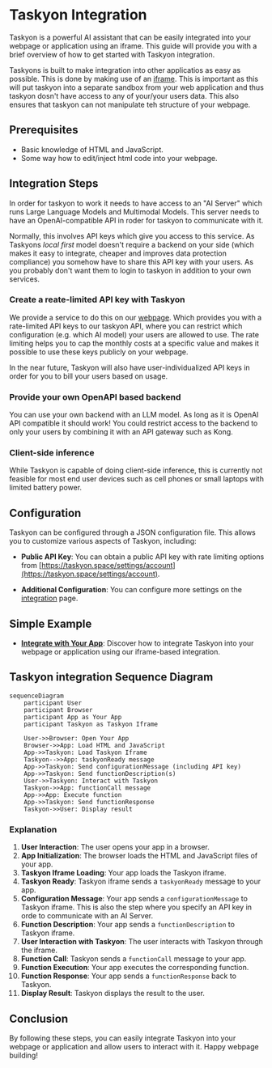 # Taskyon Integration

Taskyon is a powerful AI assistant that can be easily integrated into your webpage or application using an iframe. This guide will provide you with a brief overview of how to get started with Taskyon integration.

Taskyons is built to make integration into other applicatios as easy as possible. This is done by making use of
an [iframe](https://developer.mozilla.org/en-US/docs/Web/HTML/Element/iframe). This is important as this will put taskyon into a separate sandbox from your web application and thus taskyon dosn't have access to any of your/your users data.
This also ensures that taskyon can not manipulate teh structure of your webpage.

## Prerequisites

- Basic knowledge of HTML and JavaScript.
- Some way how to edit/inject html code into your webpage.

## Integration Steps

In order for taskyon to work it needs to have access to an "AI Server" which runs Large Language Models and Multimodal Models. This server needs to have an OpenAI-compatible API in roder for taskyon to communicate with it.

Normally, this involves API keys which give you access to this service. As Taskyons _local first_ model doesn't require a backend on your side (which makes it easy to integrate, cheaper and improves data protection compliance) you somehow have to share this API key with your users. As you probably don't want them to login to taskyon in addition to your own services.

### Create a reate-limited API key with Taskyon

We provide a service to do this on our [webpage](https://taskyon.space/account). Which provides you with a rate-limited API keys to our taskyon API, where you can restrict which configuration (e.g. which AI model) your users are allowed to use. The rate limiting helps you to cap the monthly costs at a specific value and makes it possible to use these keys publicly on your webpage.

In the near future, Taskyon will also have user-individualized API keys in order for you to bill your users based on usage.

### Provide your own OpenAPI based backend

You can use your own backend with an LLM model. As long as it is OpenAI API compatible it should work! You could restrict access to the backend to only your users by combining it with an API gateway such as Kong.

### Client-side inference

While Taskyon is capable of doing client-side inference, this is currently not feasible for most end user
devices such as cell phones or small laptops with limited battery power.

## Configuration

Taskyon can be configured through a JSON configuration file. This allows you to customize various aspects of Taskyon, including:

- **Public API Key**: You can obtain a public API key with rate limiting options from [https://taskyon.space/settings/account](https://taskyon.space/settings/account).

- **Additional Configuration**: You can configure more settings on the [integration](/integration) page.

## Simple Example

- [**Integrate with Your App**](/docs/examples/simpleExampleTutorial): Discover how to integrate Taskyon into your webpage or application using our iframe-based integration.

<!--
## More Examples

- Integration with a mapping application
- TODO: integration into wordpress
- split screen
- integraion into shopify
- ...
-->

## Taskyon integration Sequence Diagram

```mermaid
sequenceDiagram
    participant User
    participant Browser
    participant App as Your App
    participant Taskyon as Taskyon Iframe

    User->>Browser: Open Your App
    Browser->>App: Load HTML and JavaScript
    App->>Taskyon: Load Taskyon Iframe
    Taskyon-->>App: taskyonReady message
    App->>Taskyon: Send configurationMessage (including API key)
    App->>Taskyon: Send functionDescription(s)
    User->>Taskyon: Interact with Taskyon
    Taskyon->>App: functionCall message
    App->>App: Execute function
    App->>Taskyon: Send functionResponse
    Taskyon->>User: Display result
```

### Explanation

1. **User Interaction**: The user opens your app in a browser.
2. **App Initialization**: The browser loads the HTML and JavaScript files of your app.
3. **Taskyon Iframe Loading**: Your app loads the Taskyon iframe.
4. **Taskyon Ready**: Taskyon iframe sends a `taskyonReady` message to your app.
5. **Configuration Message**: Your app sends a `configurationMessage` to Taskyon iframe. This is also
   the step where you specify an API key in orde to communicate with an AI Server.
6. **Function Description**: Your app sends a `functionDescription` to Taskyon iframe.
7. **User Interaction with Taskyon**: The user interacts with Taskyon through the iframe.
8. **Function Call**: Taskyon sends a `functionCall` message to your app.
9. **Function Execution**: Your app executes the corresponding function.
10. **Function Response**: Your app sends a `functionResponse` back to Taskyon.
11. **Display Result**: Taskyon displays the result to the user.

## Conclusion

By following these steps, you can easily integrate Taskyon into your webpage or application and allow users to interact with it. Happy webpage building!
